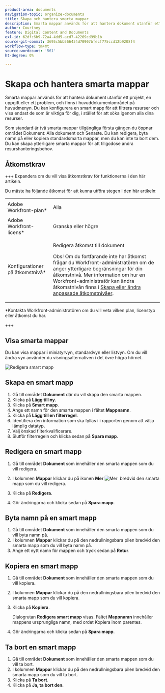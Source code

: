 ```yaml
---
product-area: documents
navigation-topic: organize-documents
title: Skapa och hantera smarta mappar
description: Smarta mappar används för att hantera dokument utanför ett projekt, en uppgift eller ett problem, och finns i huvuddokumentområdet på huvudmenyn. Du kan konfigurera en smart mapp för att filtrera resurser och visa endast de som är viktiga för dig, i stället för att söka igenom alla dina resurser.
author: Courtney
feature: Digital Content and Documents
exl-id: 62dfc6b9-72a4-4dd5-acd7-42269cd99b1b
source-git-commit: 3695c5bb566434d70907bfecf775ccd12b9208f4
workflow-type: tm+mt
source-wordcount: '561'
ht-degree: 0%

---
```


# Skapa och hantera smarta mappar

Smarta mappar används för att hantera dokument utanför ett projekt, en uppgift eller ett problem, och finns i huvuddokumentområdet på huvudmenyn. Du kan konfigurera en smart mapp för att filtrera resurser och visa endast de som är viktiga för dig, i stället för att söka igenom alla dina resurser.

Som standard är två smarta mappar tillgängliga första gången du öppnar området Dokument: Alla dokument och Senaste. Du kan redigera, byta namn på eller kopiera standardsmarta mappar, men du kan inte ta bort dem. Du kan skapa ytterligare smarta mappar för att tillgodose andra resurshanteringsbehov.

## Åtkomstkrav

+++ Expandera om du vill visa åtkomstkrav för funktionerna i den här artikeln.

Du måste ha följande åtkomst för att kunna utföra stegen i den här artikeln:

<table style="table-layout:auto"> 
 <col> 
 <col> 
 <tbody> 
  <tr> 
   <td role="rowheader">Adobe Workfront-plan*</td> 
   <td> <p>Alla</p> </td> 
  </tr> 
  <tr> 
   <td role="rowheader">Adobe Workfront-licens*</td> 
   <td> <p>Granska eller högre</p> </td> 
  </tr> 
  <tr> 
   <td role="rowheader">Konfigurationer på åtkomstnivå*</td> 
   <td> <p>Redigera åtkomst till dokument</p> <p>Obs! Om du fortfarande inte har åtkomst frågar du Workfront-administratören om de anger ytterligare begränsningar för din åtkomstnivå. Mer information om hur en Workfront-administratör kan ändra åtkomstnivån finns i <a href="../../administration-and-setup/add-users/configure-and-grant-access/create-modify-access-levels.md" class="MCXref xref">Skapa eller ändra anpassade åtkomstnivåer</a>.</p> </td> 
  </tr> 
 </tbody> 
</table>

&#42;Kontakta Workfront-administratören om du vill veta vilken plan, licenstyp eller åtkomst du har.

+++

## Visa smarta mappar 

Du kan visa mappar i miniatyrvyn, standardvyn eller listvyn. Om du vill ändra vyn använder du visningsalternativen i det övre högra hörnet.

![Redigera smart mapp](assets/screenshot-2016-07-07-12.46.54.png)

## Skapa en smart mapp 

1. Gå till området **Dokument** där du vill skapa den smarta mappen.
1. Klicka på **Lägg till ny**.
1. Klicka på **Smart mapp**.
1. Ange ett namn för den smarta mappen i fältet **Mappnamn**.
1. Klicka på **Lägg till en filterregel**.
1. Identifiera den information som ska fyllas i i rapporten genom att välja lämplig datatyp.
1. Välj önskad filterkvalificerare. 
1. Slutför filterregeln och klicka sedan på **Spara mapp**.

## Redigera en smart mapp 

1. Gå till området **Dokument** som innehåller den smarta mappen som du vill redigera.
1. I kolumnen **Mappar** klickar du på ikonen **Mer** ![Mer &#x200B;](assets/more-icon.png) bredvid den smarta mapp som du vill redigera.
1. Klicka på **Redigera**.

1. Gör ändringarna och klicka sedan på **Spara mapp**.

## Byta namn på en smart mapp 

1. Gå till området **Dokument** som innehåller den smarta mappen som du vill byta namn på.
1. I kolumnen **Mappar** klickar du på den nedrullningsbara pilen bredvid den smarta mapp som du vill byta namn på.
1. Ange ett nytt namn för mappen och tryck sedan på **Retur**.

## Kopiera en smart mapp

1. Gå till området **Dokument** som innehåller den smarta mappen som du vill kopiera.
1. I kolumnen **Mappar** klickar du på den nedrullningsbara pilen bredvid den smarta mapp som du vill kopiera.
1. Klicka på **Kopiera**.

   Dialogrutan **Redigera smart mapp** visas. Fältet **Mappnamn** innehåller mappens ursprungliga namn, med ordet Kopiera inom parentes.

1. Gör ändringarna och klicka sedan på **Spara mapp**.

## Ta bort en smart mapp

1. Gå till området **Dokument** som innehåller den smarta mappen som du vill ta bort.
1. I kolumnen **Mappar** klickar du på den nedrullningsbara pilen bredvid den smarta mapp som du vill ta bort.
1. Klicka på **Ta bort**.
1. Klicka på **Ja, ta bort den**.
